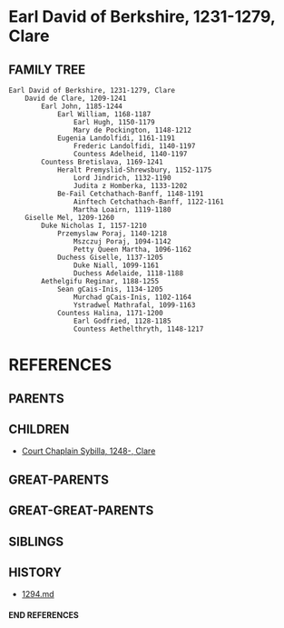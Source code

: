 # Earl David of Berkshire, 1231-1279, Clare

## FAMILY TREE
```
Earl David of Berkshire, 1231-1279, Clare
    David de Clare, 1209-1241
        Earl John, 1185-1244
            Earl William, 1168-1187
                Earl Hugh, 1150-1179
                Mary de Pockington, 1148-1212
            Eugenia Landolfidi, 1161-1191
                Frederic Landolfidi, 1140-1197
                Countess Adelheid, 1140-1197
        Countess Bretislava, 1169-1241
            Heralt Premyslid-Shrewsbury, 1152-1175
                Lord Jindrich, 1132-1190
                Judita z Homberka, 1133-1202
            Be-Fail Cetchathach-Banff, 1148-1191
                Ainftech Cetchathach-Banff, 1122-1161
                Martha Loairn, 1119-1180
    Giselle Mel, 1209-1260
        Duke Nicholas I, 1157-1210
            Przemyslaw Poraj, 1140-1218
                Mszczuj Poraj, 1094-1142
                Petty Queen Martha, 1096-1162
            Duchess Giselle, 1137-1205
                Duke Niall, 1099-1161
                Duchess Adelaide, 1118-1188
        Aethelgifu Reginar, 1188-1255
            Sean gCais-Inis, 1134-1205
                Murchad gCais-Inis, 1102-1164
                Ystradwel Mathrafal, 1099-1163
            Countess Halina, 1171-1200
                Earl Godfried, 1128-1185
                Countess Aethelthryth, 1148-1217
```


# REFERENCES

## PARENTS 

## CHILDREN 
* [Court Chaplain Sybilla, 1248-, Clare](sybilla_1248.md)

## GREAT-PARENTS 

## GREAT-GREAT-PARENTS 
## SIBLINGS

 
## HISTORY
* [1294.md](../h/1294.md)

#### END REFERENCES
